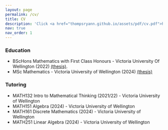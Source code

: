 ```yaml
---
layout: page
permalink: /cv/
title: CV
description: 'Click <a href="thompsryann.github.io/assets/pdf/cv.pdf">here</a> for a full copy of my CV.'
nav: true
nav_order: 1
---
```


<h3> Education </h3>

- BScHons Mathematics with First Class Honours - Victoria University Of Wellington (2022) <a href="thompsryann.github.io/assets/pdf/honoursthesis.pdf">(thesis)</a>.
- MSc Mathematics - Victoria University of Wellington (2024) <a href="thompsryann.github.io/assets/pdf/mscthesis.pdf">(thesis)</a> 

<h3> Tutoring </h3>

- MATH132 Intro to Mathematical Thinking (2021/22) - Victoria University of Wellington
- MATH151 Algebra (2024) - Victoria University of Wellington
- MATH161 Discrete Mathematics (2024) - Victoria University of Wellington
- MATH251 Linear Algebra (2024) - Victoria University of Wellington

